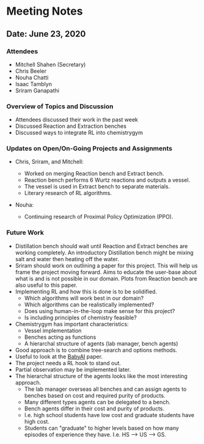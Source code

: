 # Meeting Notes

## Date: June 23, 2020

### Attendees

- Mitchell Shahen (Secretary)
- Chris Beeler
- Nouha Chatti
- Isaac Tamblyn
- Sriram Ganapathi

### Overview of Topics and Discussion

- Attendees discussed their work in the past week
- Discussed Reaction and Extraction benches
- Discussed ways to integrate RL into chemistrygym

### Updates on Open/On-Going Projects and Assignments

- Chris, Sriram, and Mitchell:
  - Worked on merging Reaction bench and Extract bench.
  - Reaction bench performs 6 Wurtz reactions and outputs a vessel.
  - The vessel is used in Extract bench to separate materials.
  - Literary research of RL algorithms.

- Nouha:
  - Continuing research of Proximal Policy Optimization (PPO).

### Future Work

- Distillation bench should wait until Reaction and Extract benches are working completely. An introductory Distillation bench might be mixing salt and water then heating off the water.
- Sriram should work on outlining a paper for this project. This will help us frame the project moving forward. Aims to educate the user-base about what is and is not possible in our domain. Plots from Reaction bench are also useful to this paper.
- Implementing RL and how this is done is to be solidified.
  - Which algorithms will work best in our domain?
  - Which algorithms can be realistically implemented?
  - Does using human-in-the-loop make sense for this project?
  - Is including principles of chemistry feasible?
- Chemistrygym has important characteristics:
  - Vessel implementation
  - Benches acting as functions
  - A hierarchal structure of agents (lab manager, bench agents)
- Good approach is to combine tree-search and options methods.
- Useful to look at the [BabyAI](https://arxiv.org/pdf/1810.08272.pdf) paper.
- The project needs a RL hook to stand out.
- Partial observation may be implemented later.
- The hierarchal structure of the agents looks like the most interesting approach.
  - The lab manager overseas all benches and can assign agents to benches based on cost and required purity of products.
  - Many different types agents can be delegated to a bench.
  - Bench agents differ in their cost and purity of products.
  - I.e. high school students have low cost and graduate students have high cost.
  - Students can "graduate" to higher levels based on how many episodes of experience they have. I.e. HS --> US --> GS.
